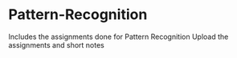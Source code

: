 # Pattern-Recognition
Includes the assignments done for Pattern Recognition
Upload the assignments and short notes
